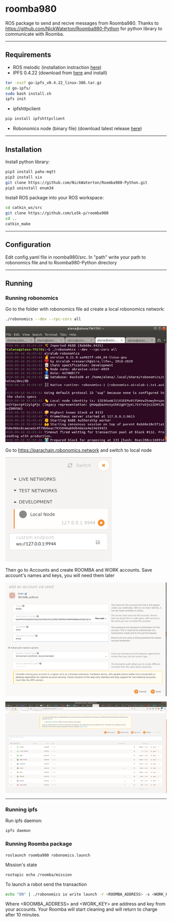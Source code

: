 # roomba980
ROS package to send and recive messages from Roomba980.
Thanks to https://github.com/NickWaterton/Roomba980-Python for python library to communicate with Roomba.
***
## Requirements
* ROS melodic (installation instraction [here](http://wiki.ros.org/melodic/Installation/Ubuntu))
* IPFS 0.4.22 (download from [here](https://www.npackd.org/p/ipfs/0.4.22) and install)
```bash
tar -xvzf go-ipfs_v0.4.22_linux-386.tar.gz
cd go-ipfs/
sudo bash install.sh
ipfs init
```
* ipfshttpclient
```bash
pip install ipfshttpclient
```
* Robonomics node (binary file) (download latest release [here](https://github.com/airalab/robonomics/releases))
***
## Installation
Install python library:
```bash
pip3 install paho-mqtt
pip3 install six
git clone https://github.com/NickWaterton/Roomba980-Python.git
pip3 uninstall enum34
```
Install ROS package into your ROS workspace:
```bash
cd catkin_ws/src
git clone https://github.com/LoSk-p/roomba980
cd ..
catkin_make
```
***
## Configuration
Edit config.yaml file in roomba980/src. In "path" write your path to robonomics file and to Roomba980-Python directory
***
## Running
### Running robonomics
Go to the folder with robonomics file ad create a local robonomics network:
```bash
./robonomics --dev --rpc-cors all
```

![robonomics](https://github.com/LoSk-p/media/blob/master/2.png)

Go to https://parachain.robonomics.network and switch to local node

![local](https://github.com/LoSk-p/media/blob/master/3.png)

Then go to Accounts and create ROOMBA and WORK accounts. Save account's names and keys, you will need them later

![acc](https://github.com/LoSk-p/media/blob/master/4.png)

![accs](https://github.com/LoSk-p/media/blob/master/Screenshot%20from%202020-09-18%2001-07-56.png)
***
### Running ipfs
Run ipfs daemon:
```bash
ipfs daemon
```
### Running Roomba package

```
roslaunch roomba980 robonomics.launch
```

Mission's state
```
rostopic echo /roomba/mission
```

To launch a robot send the transaction
```bash
echo "ON" | ./robonomics io write launch -r <ROOMBA_ADDRESS> -s <WORK_KEY>
```
Where <ROOMBA_ADDRESS> and <WORK_KEY> are address and key from your accounts.
Your Roomba will start cleaning and will return to charge after 10 minutes.


